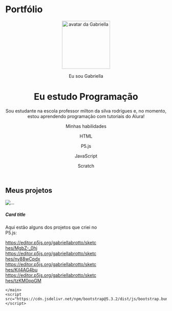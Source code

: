 # Portfólio
<!DOCTYPE html>
<html lang="pt-br">

<head>
    <meta charset="UTF-8">
    <meta name="viewport" content="width=device-width, initial-scale=1.0">
    <link href="https://cdn.jsdelivr.net/npm/bootstrap@5.3.2/dist/css/bootstrap.min.css" rel="stylesheet">
    <link rel="stylesheet" href="style.css">
    <title>Meu portfólio</title>
</head>

<body>
    <header class="container text-center">
        <img src="img/avatar-perfil.png" alt="avatar da Gabriella" class="rounded-circle" width="150" height="150" srcset="">
        <p class="lead">Eu sou Gabriella</p>
        <h1>Eu estudo Programação</h1>
        <p>Sou estudante na escola professor milton da silva rodrigues e, no momento, estou aprendendo
         programação com tutoriais do Alura!</p>
        <p>Minhas habilidades</p>
        <div>
            <p class="badge bg-secondary">HTML</p>
            <p class="badge bg-secondary">P5.js</p>
              <p class="badge bg-secondary">JavaScript</p>
            <p class="badge bg-secondary">Scratch</p>
        </div>
    </header>
    <main class="container">
        <h2>Meus projetos</h2>
        <div class="row">
            <div class="col-md-4">
                <div class="card" style="width: 18rem;">
                    <img src="..." class="card-img-top" alt="...">
                    <div class="card-body">
                      <h5 class="card-title">Card title</h5>
                      <p class="card-text">Aqui estão alguns dos projetos que criei no P5.js:</p>
                      <a href="#" class="btn btn-primary">https://editor.p5js.org/gabriellabrotto/sketches/MgbZ-_0hj
                        https://editor.p5js.org/gabriellabrotto/sketches/ny88wCpdx
                        https://editor.p5js.org/gabriellabrotto/sketches/KiI4AG4bu
                        https://editor.p5js.org/gabriellabrotto/sketches/tzKM0ppGM
                      </a>
                    </div>
                  </div>
            </div>
        </div>

    </main>
    <script src="https://cdn.jsdelivr.net/npm/bootstrap@5.3.2/dist/js/bootstrap.bundle.min.js"></script>
</body>

